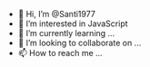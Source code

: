 - 👋 Hi, I’m @Santi1977
- 👀 I’m interested in JavaScript
- 🌱 I’m currently learning ...
- 💞️ I’m looking to collaborate on ...
- 📫 How to reach me ...

<!---
Santi1977/Santi1977 is a ✨ special ✨ repository because its `README.md` (this file) appears on your GitHub profile.
You can click the Preview link to take a look at your changes.
--->
